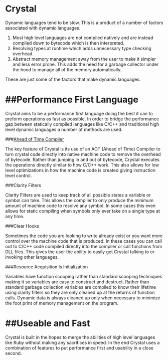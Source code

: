 Crystal
=======

Dynamic languages tend to be slow. This is a product of a number of factors associated with dynamic languages. 

1. Most high level languages are not compiled natively and are instead compiled down to bytecode which is then interpreted.
2. Resolving types at runtime which adds unnecessary type checking overhead. 
3. Abstract memory management away from the user to make it simpler and less error prone. This adds the need for a garbage collector under the hood to manage all of the memory automatically.

These are just some of the factors that make dynamic languages.

##Performance First Language
==========================

Crystal aims to be a performance first language doing the best it can to preform operations as fast as possible. In order to bridge the performance gap between statically compiled languages like C/C++ and traditional high level dynamic languages a number of methods are used.

###[Ahead of Time Compiler](https://github.com/MatthewKaes/DynamicCompiler)

The key feature of Crystal is its use of an AOT (Ahead of Time) Compiler to turn crystal code directly into native machine code to remove the overhead of bytecode. Rather than jumping in and out of bytecode, Crystal executes the operations directly similar to how C/C++ work. This also allows for low level optimizations in how the machine code is created giving instruction level control.

###Clarity Filters

Clarity Filters are used to keep track of all possible states a variable or symbol can take. This allows the compiler to only produce the minimum amount of machine code to resolve any symbol. In some cases this even allows for static compiling when symbols only ever take on a single type at any time. 

###Clear Hooks

Sometimes the code you are looking to write already exist or you want more control over the machine code that is produced. In these cases you can call out to C/C++ code compiled directly into the compiler or call functions from DLL files. This gives the user the ability to easily get Crystal talking to or invoking other languages.

###Resource Acquisition Is Initialization

Variables have function scooping rather than standard scooping techniques making it so variables are easy to construct and destruct. Rather than standard garbage collection variables are compiled to know their lifetime using clarity filters so they are only cleaned up at the returns of function calls. Dynamic data is always cleaned up only when necessary to minimize the foot print of memory management on the program.


##Useable and Fast
================

Crystal is built in the hopes to merge the abilities of high level languages like Ruby without making any sacrifices in speed. In the end Crystal uses a combination of features to put performance first and usability in a close second.
